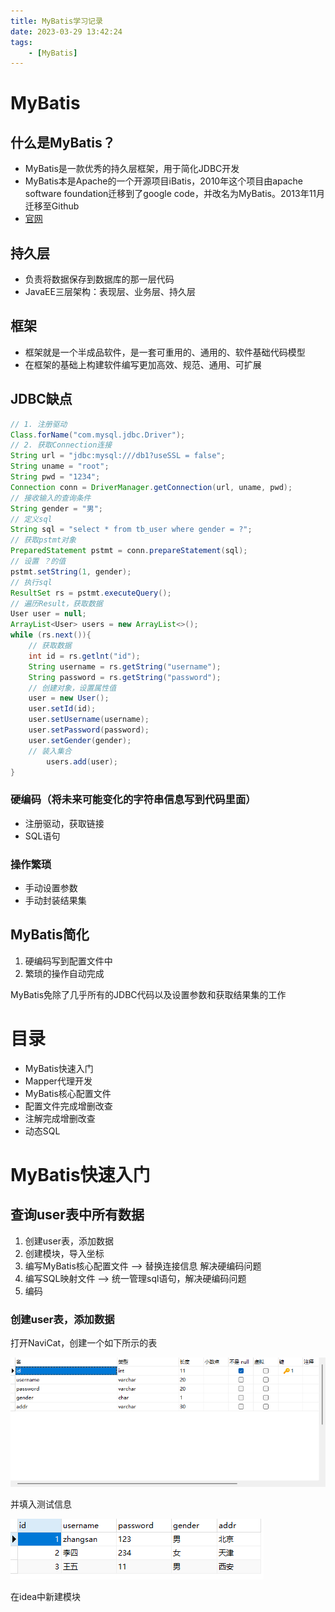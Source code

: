 ```yaml
---
title: MyBatis学习记录
date: 2023-03-29 13:42:24
tags:
    - [MyBatis]
---
```


<!-- more -->

# MyBatis

## 什么是MyBatis？

* MyBatis是一款优秀的持久层框架，用于简化JDBC开发
* MyBatis本是Apache的一个开源项目iBatis，2010年这个项目由apache software foundation迁移到了google code，并改名为MyBatis。2013年11月迁移至Github
* [官网](https://mybatis.org/mybatis-3/zh/index.html)

## 持久层

* 负责将数据保存到数据库的那一层代码
* JavaEE三层架构：表现层、业务层、持久层

## 框架

* 框架就是一个半成品软件，是一套可重用的、通用的、软件基础代码模型
* 在框架的基础上构建软件编写更加高效、规范、通用、可扩展

## JDBC缺点

```java
// 1. 注册驱动
Class.forName("com.mysql.jdbc.Driver");
// 2. 获取Connection连接
String url = "jdbc:mysql:///db1?useSSL = false";
String uname = "root";
String pwd = "1234";
Connection conn = DriverManager.getConnection(url, uname, pwd);
// 接收输入的查询条件
String gender = "男";
// 定义sql
String sql = "select * from tb_user where gender = ?";
// 获取pstmt对象
PreparedStatement pstmt = conn.prepareStatement(sql);
// 设置 ？的值
pstmt.setString(1, gender);
// 执行sql
ResultSet rs = pstmt.executeQuery();
// 遍历Result，获取数据
User user = null;
ArrayList<User> users = new ArrayList<>();
while (rs.next()){
    // 获取数据
    int id = rs.getlnt("id");
    String username = rs.getString("username");
    String password = rs.getString("password");
    // 创建对象，设置属性值
    user = new User();
    user.setId(id);
    user.setUsername(username);
    user.setPassword(password);
    user.setGender(gender);
    // 装入集合
        users.add(user);
}
```

### 硬编码（将未来可能变化的字符串信息写到代码里面）

* 注册驱动，获取链接
* SQL语句

### 操作繁琐

* 手动设置参数
* 手动封装结果集

## MyBatis简化

1. 硬编码写到配置文件中
2. 繁琐的操作自动完成

MyBatis免除了几乎所有的JDBC代码以及设置参数和获取结果集的工作

# 目录

* MyBatis快速入门
* Mapper代理开发
* MyBatis核心配置文件
* 配置文件完成增删改查
* 注解完成增删改查
* 动态SQL

# MyBatis快速入门

## 查询user表中所有数据

1. 创建user表，添加数据
2. 创建模块，导入坐标
3. 编写MyBatis核心配置文件 --> 替换连接信息 解决硬编码问题
4. 编写SQL映射文件 --> 统一管理sql语句，解决硬编码问题
5. 编码

### 创建user表，添加数据

打开NaviCat，创建一个如下所示的表

![](https://raw.githubusercontent.com/marcaas/hexoPicgo/master/20230329154716.png)

并填入测试信息

![](https://raw.githubusercontent.com/marcaas/hexoPicgo/master/20230329154836.png)

在idea中新建模块